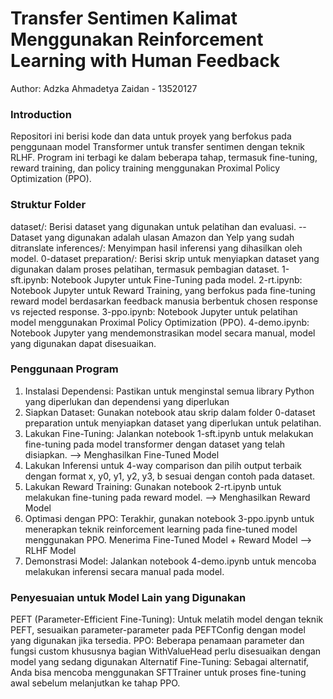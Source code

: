 # Transfer Sentimen Kalimat Menggunakan Reinforcement Learning with Human Feedback
Author: Adzka Ahmadetya Zaidan - 13520127

### Introduction
Repositori ini berisi kode dan data untuk proyek yang berfokus pada penggunaan model Transformer untuk transfer sentimen dengan teknik RLHF. Program ini terbagi ke dalam beberapa tahap, termasuk fine-tuning, reward training, dan policy training menggunakan Proximal Policy Optimization (PPO).

### Struktur Folder
dataset/: Berisi dataset yang digunakan untuk pelatihan dan evaluasi. -- Dataset yang digunakan adalah ulasan Amazon dan Yelp yang sudah ditranslate
inferences/: Menyimpan hasil inferensi yang dihasilkan oleh model.
0-dataset preparation/: Berisi skrip untuk menyiapkan dataset yang digunakan dalam proses pelatihan, termasuk pembagian dataset.
1-sft.ipynb: Notebook Jupyter untuk Fine-Tuning pada model.
2-rt.ipynb: Notebook Jupyter untuk Reward Training, yang berfokus pada fine-tuning reward model berdasarkan feedback manusia berbentuk chosen response vs rejected response.
3-ppo.ipynb: Notebook Jupyter untuk pelatihan model menggunakan Proximal Policy Optimization (PPO).
4-demo.ipynb: Notebook Jupyter yang mendemonstrasikan model secara manual, model yang digunakan dapat disesuaikan.

### Penggunaan Program
1. Instalasi Dependensi: Pastikan untuk menginstal semua library Python yang diperlukan dan dependensi yang diperlukan
2. Siapkan Dataset: Gunakan notebook atau skrip dalam folder 0-dataset preparation untuk menyiapkan dataset yang diperlukan untuk pelatihan.
3. Lakukan Fine-Tuning: Jalankan notebook 1-sft.ipynb untuk melakukan fine-tuning pada model transformer dengan dataset yang telah disiapkan. --> Menghasilkan Fine-Tuned Model
4. Lakukan Inferensi untuk 4-way comparison dan pilih output terbaik dengan format x, y0, y1, y2, y3, b sesuai dengan contoh pada dataset.
5. Lakukan Reward Training: Gunakan notebook 2-rt.ipynb untuk melakukan fine-tuning pada reward model. --> Menghasilkan Reward Model
6. Optimasi dengan PPO: Terakhir, gunakan notebook 3-ppo.ipynb untuk menerapkan teknik reinforcement learning pada fine-tuned model menggunakan PPO. Menerima Fine-Tuned Model + Reward Model --> RLHF Model
7. Demonstrasi Model: Jalankan notebook 4-demo.ipynb untuk mencoba melakukan inferensi secara manual pada model.

### Penyesuaian untuk Model Lain yang Digunakan
PEFT (Parameter-Efficient Fine-Tuning): Untuk melatih model dengan teknik PEFT, sesuaikan parameter-parameter pada PEFTConfig dengan model yang digunakan jika tersedia.
PPO: Beberapa penamaan parameter dan fungsi custom khususnya bagian WithValueHead perlu disesuaikan dengan model yang sedang digunakan
Alternatif Fine-Tuning: Sebagai alternatif, Anda bisa mencoba menggunakan SFTTrainer untuk proses fine-tuning awal sebelum melanjutkan ke tahap PPO.
